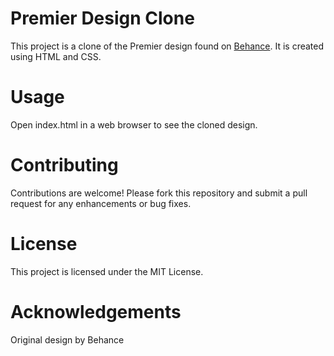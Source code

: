 # Premier Design Clone

This project is a clone of the Premier design found on [Behance](https://www.behance.net/gallery/97376811/Premier). It is created using HTML and CSS.

# Usage
Open index.html in a web browser to see the cloned design.

# Contributing
Contributions are welcome! Please fork this repository and submit a pull request for any enhancements or bug fixes.

# License
This project is licensed under the MIT License.

# Acknowledgements
Original design by Behance
